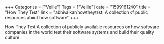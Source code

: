 +++
Categories = ["Veille"]
Tags = ["Veille"]
date = "1599161240"
title = "How They Test"
link = "abhivaikar/howtheytest: A collection of public resources about how software"
+++

How They Test A collection of publicly available resources on how software companies in the world test their software systems and build their quality culture.